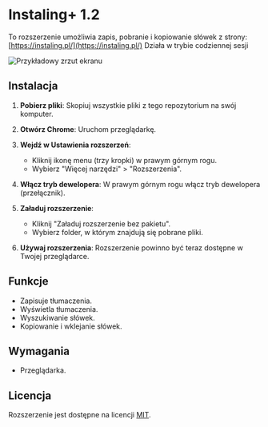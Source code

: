 # Instaling+ 1.2

To rozszerzenie umożliwia zapis, pobranie i kopiowanie słówek z strony: [https://instaling.pl/](https://instaling.pl/)
Działa w trybie codziennej sesji

![Przykładowy zrzut ekranu](https://i.ibb.co/4Z2jGyt/image.png)

## Instalacja

1. **Pobierz pliki**: Skopiuj wszystkie pliki z tego repozytorium na swój komputer.

2. **Otwórz Chrome**: Uruchom przeglądarkę.

3. **Wejdź w Ustawienia rozszerzeń**:
   - Kliknij ikonę menu (trzy kropki) w prawym górnym rogu.
   - Wybierz "Więcej narzędzi" > "Rozszerzenia".

4. **Włącz tryb dewelopera**: W prawym górnym rogu włącz tryb dewelopera (przełącznik).

5. **Załaduj rozszerzenie**:
   - Kliknij "Załaduj rozszerzenie bez pakietu".
   - Wybierz folder, w którym znajdują się pobrane pliki.

6. **Używaj rozszerzenia**: Rozszerzenie powinno być teraz dostępne w Twojej przeglądarce.

## Funkcje

- Zapisuje tłumaczenia.
- Wyświetla tłumaczenia.
- Wyszukiwanie słówek. 
- Kopiowanie i wklejanie słówek.

## Wymagania

- Przeglądarka.

## Licencja

Rozszerzenie jest dostępne na licencji [MIT](LICENSE).
